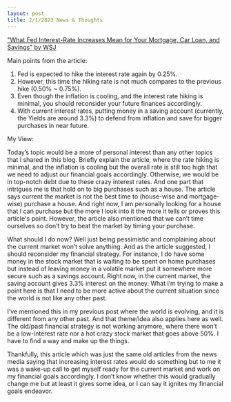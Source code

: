 ```yaml
---
layout: post
title: 2/1/2023 News & Thoughts
---
```


["What Fed Interest-Rate Increases Mean for Your Mortgage, Car Loan, and Savings" by WSJ](https://www.wsj.com/articles/interest-rate-increase-mortgage-loans-savings-fed-11675202043)


Main points from the article:

  1.	Fed is expected to hike the interest rate again by 0.25%.
  2.	However, this time the hiking rate is not much compares to the previous hike (0.50% ~ 0.75%).
  3.	Even though the inflation is cooling, and the interest rate hiking is minimal, you should reconsider your future finances accordingly.
  4.	With current interest rates, putting money in a saving account (currently, the Yields are around 3.3%) to defend from inflation and save for bigger purchases in near future.


My View:

Today’s topic would be a more of personal interest than any other topics that I shared in this blog. 
Briefly explain the article, where the rate hiking is minimal, and the inflation is cooling but the overall rate is still too high that we need to adjust our financial goals accordingly. 
Otherwise, we would be in top-notch debt due to these crazy interest rates. And one part that intrigues me is that hold on to big purchases such as a house. 
The article says current the market is not the best time to (house-wise and mortgage-wise) purchase a house. 
And right now, I am personally looking for a house that I can purchase but the more I look into it the more it tells or proves this article's point. 
However, the article also mentioned that we can’t time ourselves so don’t try to beat the market by timing your purchase.

What should I do now? Well just being pessimistic and complaining about the current market won’t solve anything. 
And as the article suggested, I should reconsider my financial strategy. 
For instance, I do have some money in the stock market that is waiting to be spent on home purchases but instead of leaving money in a volatile market put it somewhere more secure such as a savings account. 
Right now, in the current market, the saving account gives 3.3% interest on the money. What I’m trying to make a point here is that I need to be more active about the current situation since the world is not like any other past. 

I’ve mentioned this in my previous post where the world is evolving, and it is different from any other past. And that theme/idea also applies here as well. 
The old/past financial strategy is not working anymore, where there won’t be a low-interest rate nor a hot crazy stock market that goes above 50%. 
I have to find a way and make up the things. 

Thankfully, this article which was just the same old articles from the news media saying that increasing interest rates would do something but to me it was a wake-up call to get myself ready for the current market and work on my financial goals accordingly.
I don’t know whether this would gradually change me but at least it gives some idea, or I can say it ignites my financial goals endeavor. 
